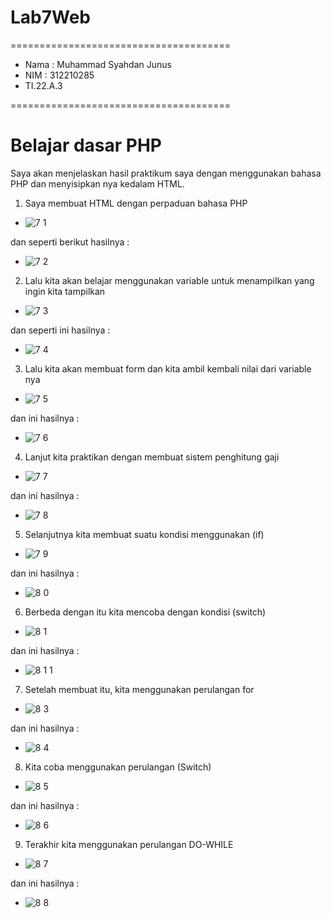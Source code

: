 # Lab7Web
======================================
- Nama : Muhammad Syahdan Junus
- NIM  : 312210285
- TI.22.A.3 

======================================

# Belajar dasar PHP

Saya akan menjelaskan hasil praktikum saya dengan menggunakan bahasa PHP dan menyisipkan nya kedalam HTML.

1. Saya membuat HTML dengan perpaduan bahasa PHP
- ![7 1](https://github.com/syahdann/Lab7Web/assets/115516758/45618512-2f13-40dc-b10c-617a318e7cf9)

dan seperti berikut hasilnya :
- ![7 2](https://github.com/syahdann/Lab7Web/assets/115516758/dd484ae1-47df-480d-931c-c0e085facd17)

2. Lalu kita akan belajar menggunakan variable untuk menampilkan yang ingin kita tampilkan
- ![7 3](https://github.com/syahdann/Lab7Web/assets/115516758/c961b267-e48e-40d0-91a1-df0a154a8e5e)

dan seperti ini hasilnya :
- ![7 4](https://github.com/syahdann/Lab7Web/assets/115516758/3f1d694b-f66d-41a0-a7b3-b1d3e08a9a90)

3. Lalu kita akan membuat form dan kita ambil kembali nilai dari variable nya
- ![7 5](https://github.com/syahdann/Lab7Web/assets/115516758/6fd6c402-a89f-49fe-a709-0d3dc7d30c6d)

dan ini hasilnya :
- ![7 6](https://github.com/syahdann/Lab7Web/assets/115516758/8cc0ae53-6e67-4032-a88f-12e84d529b5a)

4. Lanjut kita praktikan dengan membuat sistem penghitung gaji
- ![7 7](https://github.com/syahdann/Lab7Web/assets/115516758/89c165aa-e5bb-46e2-8f5b-bfdbd0c3cdd2)

dan ini hasilnya :
- ![7 8](https://github.com/syahdann/Lab7Web/assets/115516758/8a189297-07b0-457c-9e87-d32d0495a568)

5. Selanjutnya kita membuat suatu kondisi menggunakan (if)
- ![7 9](https://github.com/syahdann/Lab7Web/assets/115516758/22204c16-9be4-4f2e-9214-46c40630a59d)

dan ini hasilnya :
- ![8 0](https://github.com/syahdann/Lab7Web/assets/115516758/ed2085fc-a718-487b-8849-28b7f558b410)

6. Berbeda dengan itu kita mencoba dengan kondisi (switch)
- ![8 1](https://github.com/syahdann/Lab7Web/assets/115516758/9a79e203-46b3-4408-9e09-51c27f76d4df)

dan ini hasilnya :
- ![8 1 1](https://github.com/syahdann/Lab7Web/assets/115516758/f3b0cdd1-71f7-4ea1-9be7-f4d2ab29a5ae)

7. Setelah membuat itu, kita menggunakan perulangan for
- ![8 3](https://github.com/syahdann/Lab7Web/assets/115516758/f45a8a95-b884-412c-9591-9ea0f0b01e83)

dan ini hasilnya :
- ![8 4](https://github.com/syahdann/Lab7Web/assets/115516758/5d222d99-85cd-47f3-a778-2cbae72bd833)

8. Kita coba menggunakan perulangan (Switch)
- ![8 5](https://github.com/syahdann/Lab7Web/assets/115516758/a0277daf-6d1d-44a2-bee9-af2f999e1e0d)

dan ini hasilnya :
- ![8 6](https://github.com/syahdann/Lab7Web/assets/115516758/0a53d630-d233-4750-aea2-de97f3309586)

9. Terakhir kita menggunakan perulangan DO-WHILE
- ![8 7](https://github.com/syahdann/Lab7Web/assets/115516758/391faffd-7db7-4587-a252-cbf10ebe545c)

dan ini hasilnya :
- ![8 8](https://github.com/syahdann/Lab7Web/assets/115516758/c5e659c8-67c9-4bf8-bdef-061ebddfebec)
